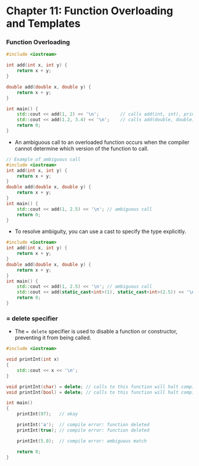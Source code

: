 # Chapter 11: Function Overloading and Templates
### Function Overloading
```cpp
#include <iostream>

int add(int x, int y) {
    return x + y;
}

double add(double x, double y) {
    return x + y;
}

int main() {
    std::cout << add(1, 2) << '\n';        // calls add(int, int), prints 3
    std::cout << add(1.2, 3.4) << '\n';    // calls add(double, double), prints 4.6
    return 0;
}
```
- An ambiguous call to an overloaded function occurs when the compiler cannot determine which version of the function to call.
```cpp
// Example of ambiguous call
#include <iostream>
int add(int x, int y) {
    return x + y;
}
double add(double x, double y) {
    return x + y;
}
int main() {
    std::cout << add(1, 2.5) << '\n'; // ambiguous call
    return 0;
}
```
- To resolve ambiguity, you can use a cast to specify the type explicitly.
```cpp
#include <iostream>
int add(int x, int y) {
    return x + y;
}
double add(double x, double y) {
    return x + y;
}
int main() {
    std::cout << add(1, 2.5) << '\n'; // ambiguous call
    std::cout << add(static_cast<int>(1), static_cast<int>(2.5)) << '\n'; // resolves ambiguity
    return 0;
}
```
### = delete specifier
- The `= delete` specifier is used to disable a function or constructor, preventing it from being called.
```cpp
#include <iostream>

void printInt(int x)
{
    std::cout << x << '\n';
}

void printInt(char) = delete; // calls to this function will halt compilation
void printInt(bool) = delete; // calls to this function will halt compilation

int main()
{
    printInt(97);   // okay

    printInt('a');  // compile error: function deleted
    printInt(true); // compile error: function deleted

    printInt(5.0);  // compile error: ambiguous match

    return 0;
}
```